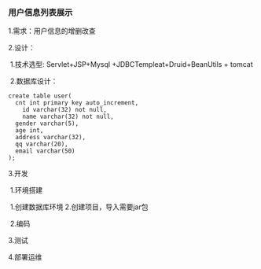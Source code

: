 ### 用户信息列表展示

1.需求：用户信息的增删改查

2.设计：

​	1.技术选型: Servlet+JSP+Mysql +JDBCTempleat+Druid+BeanUtils + tomcat

​	2.数据库设计：

```mysql
create table user(
  cnt int primary key auto_increment,
	id varchar(32) not null,
	name varchar(32) not null,
  gender varchar(5),
  age int,
  address varchar(32),
  qq varchar(20),
  email varchar(50)
);
```

3.开发

​	1.环境搭建

​		1.创建数据库环境       2.创建项目，导入需要jar包

​	2.编码

3.测试

4.部署运维

